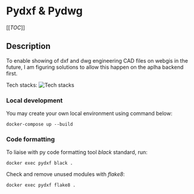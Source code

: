 # Pydxf & Pydwg

[[_TOC_]]

## Description
To enable showing of dxf and dwg engineering CAD files on webgis in the future, I am figuring solutions to allow this happen on the aplha backend first.

Tech stacks:
![Tech stacks](https://skillicons.dev/icons?i=fastapi,python,docker,ubuntu,bash,autocad)

### Local development

You may create your own local environment using command below:

```docker-compose up --build```

### Code formatting

To liaise with py code formatting tool *black* standard, run:

```docker exec pydxf black .```

Check and remove unused modules with *flake8*:

```docker exec pydxf flake8 .```

